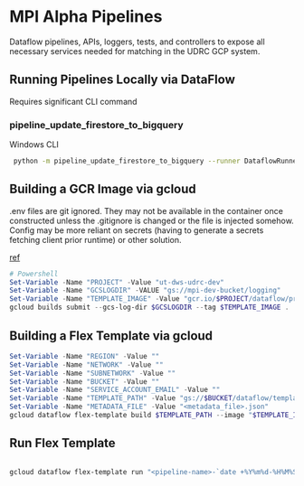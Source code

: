 # MPI Alpha Pipelines
Dataflow pipelines, APIs, loggers, tests, and controllers to expose all necessary services needed for matching in the UDRC GCP system.


## Running Pipelines Locally via DataFlow
Requires significant CLI command


### pipeline_update_firestore_to_bigquery
Windows CLI

```bash
 python -m pipeline_update_firestore_to_bigquery --runner DataflowRunner --region us-central1 --network udrc-app-network --subnetwork regions/us-central1/subnetworks/central-subnet --setup_file C:\Users\vbrandon\Desktop\H_sync\bin\mpi_hackdev\setup.py --project ut-dws-udrc-dev --secret projects/319293654677/secrets/mpi-sa-key/versions/latest --bucket mpi-dev-bucket --collection “hackathon_pool” --vectable ut-dws-udrc-dev.MPI.mpi_vectors
```


## Building a GCR Image via gcloud
.env files are git ignored.  They may not be available in the container once constructed unless the .gitignore is changed or the file is injected somehow.  Config may be more reliant on secrets (having to generate a secrets fetching client prior runtime) or other solution.

[ref](https://cloud.google.com/sdk/gcloud/reference/builds/submit)
```powershell
# Powershell
Set-Variable -Name "PROJECT" -Value "ut-dws-udrc-dev"
Set-Variable -Name "GCSLOGDIR" -VALUE "gs://mpi-dev-bucket/logging"
Set-Variable -Name "TEMPLATE_IMAGE" -Value "gcr.io/$PROJECT/dataflow/preprocess_table:latest"
gcloud builds submit --gcs-log-dir $GCSLOGDIR --tag $TEMPLATE_IMAGE .
```


## Building a Flex Template via gcloud
```powershell
Set-Variable -Name "REGION" -Value ""
Set-Variable -Name "NETWORK" -Value ""
Set-Variable -Name "SUBNETWORK" -Value ""
Set-Variable -Name "BUCKET" -Value ""
Set-Variable -Name "SERVICE_ACCOUNT_EMAIL" -Value ""
Set-Variable -Name "TEMPLATE_PATH" -Value "gs://$BUCKET/dataflow/templates/<pipeline_name>.json"
Set-Variable -Name "METADATA_FILE" -Value "<metadata_file>.json"
gcloud dataflow flex-template build $TEMPLATE_PATH --image "$TEMPLATE_IMAGE" --sdk-language "PYTHON" --metadata-file $METADATA_FILE --network $NETWORK --subnetwork $SUBNETWORK --project $PROJECT --worker-region $REGION --service-account-email $SERVICE_ACCOUNT_EMAIL
```

## Run Flex Template
```powershell

gcloud dataflow flex-template run "<pipeline-name>-`date +%Y%m%d-%H%M%S` " --template-file-gcs-location $TEMPLATE_PATH --parameters <parameter_name>=<parameter_value>...repeat_for_ea --region "$REGION" --project ut-dws-udrc-dev --setup-file setup.py
```